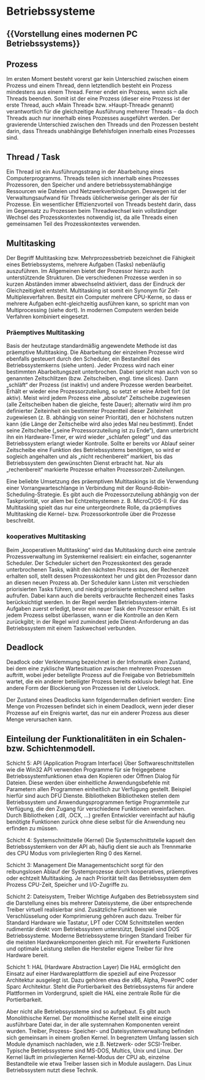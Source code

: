 # Betriebssysteme

## {{Vorstellung eines modernen PC Betriebssystems}}

## Prozess
Im ersten Moment besteht vorerst gar kein Unterschied zwischen einem Prozess und einem Thread,
denn letztendlich besteht ein Prozess mindestens aus einem Thread. Ferner endet ein Prozess, wenn sich
alle Threads beenden. Somit ist der eine Prozess (dieser eine Prozess ist der erste Thread, auch
»Main Thread« bzw. »Haupt-Thread« genannt) verantwortlich für die gleichzeitige Ausführung mehrerer Threads –
da doch Threads auch nur innerhalb eines Prozesses ausgeführt werden. Der gravierende Unterschied zwischen den
Threads und den Prozessen besteht darin, dass Threads unabhängige Befehlsfolgen innerhalb eines Prozesses sind.
## Thread / Task
Ein Thread ist ein Ausführungsstrang in der Abarbeitung eines Computerprogramms.
Threads teilen sich innerhalb eines Prozesses Prozessoren, den Speicher und andere betriebssystemabhängige Ressourcen
wie Dateien und Netzwerkverbindungen. Deswegen ist der Verwaltungsaufwand für Threads üblicherweise geringer als der
für Prozesse. Ein wesentlicher Effizienzvorteil von Threads besteht darin, dass im Gegensatz zu Prozessen beim
Threadwechsel kein vollständiger Wechsel des Prozesskontextes notwendig ist, da alle Threads einen gemeinsamen
Teil des Prozesskontextes verwenden.

## Multitasking
Der Begriff Multitasking  bzw. Mehrprozessbetrieb bezeichnet die Fähigkeit eines Betriebssystems,
mehrere Aufgaben (Tasks) nebenläufig auszuführen. Im Allgemeinen bietet der Prozessor hierzu auch
unterstützende Strukturen. Die verschiedenen Prozesse werden in so kurzen Abständen immer abwechselnd
aktiviert, dass der Eindruck der Gleichzeitigkeit entsteht. Multitasking ist somit ein Synonym für
Zeit-Multiplexverfahren. Besitzt ein Computer mehrere CPU-Kerne, so dass er mehrere Aufgaben echt-gleichzeitig
ausführen kann, so spricht man von Multiprocessing (siehe dort). In modernen Computern werden beide Verfahren
kombiniert eingesetzt.

### Präemptives Multitasking
Basis der heutzutage standardmäßig angewendete Methode ist das präemptive Multitasking.
Die Abarbeitung der einzelnen Prozesse wird ebenfalls gesteuert durch den Scheduler, ein Bestandteil des
Betriebssystemkerns (siehe unten). Jeder Prozess wird nach einer bestimmten Abarbeitungszeit unterbrochen.
Dabei spricht man auch von so genannten Zeitschlitzen (bzw. Zeitscheiben, engl. time slices). Dann „schläft“
der Prozess (ist inaktiv) und andere Prozesse werden bearbeitet. Erhält er wieder eine Prozessorzuteilung,
so setzt er seine Arbeit fort (ist aktiv). Meist wird jedem Prozess eine „absolute“ Zeitscheibe zugewiesen
(alle Zeitscheiben haben die gleiche, feste Dauer); alternativ wird ihm pro definierter Zeiteinheit ein
bestimmter Prozentteil dieser Zeiteinheit zugewiesen (z. B. abhängig von seiner Priorität), den er höchstens
nutzen kann (die Länge der Zeitscheibe wird also jedes Mal neu bestimmt). Endet seine Zeitscheibe
(„seine Prozessorzuteilung ist zu Ende“), dann unterbricht ihn ein Hardware-Timer, er wird wieder „schlafen
gelegt“ und das Betriebssystem erlangt wieder Kontrolle. Sollte er bereits vor Ablauf seiner Zeitscheibe eine
Funktion des Betriebssystems benötigen, so wird er sogleich angehalten und als „nicht rechenbereit“ markiert,
bis das Betriebssystem den gewünschten Dienst erbracht hat. Nur als „rechenbereit“ markierte Prozesse erhalten
Prozessorzeit-Zuteilungen.

Eine beliebte Umsetzung des präemptiven Multitaskings ist die Verwendung einer Vorrangwarteschlange in
Verbindung mit der Round-Robin-Scheduling-Strategie. Es gibt auch die Prozessorzuteilung abhängig von
der Taskpriorität, vor allem bei Echtzeitsystemen z. B. MicroC/OS-II. Für das Multitasking spielt das
nur eine untergeordnete Rolle, da präemptives Multitasking die Kernel- bzw. Prozessorkontrolle über
die Prozesse beschreibt.

### kooperatives Multitasking
Beim „kooperativen Multitasking“ wird das Multitasking durch eine zentrale Prozessverwaltung im Systemkernel
realisiert: ein einfacher, sogenannter Scheduler. Der Scheduler sichert den Prozesskontext des gerade unterbrochenen
Tasks, wählt den nächsten Prozess aus, der Rechenzeit erhalten soll, stellt dessen Prozesskontext her und gibt den
Prozessor dann an diesen neuen Prozess ab. Der Scheduler kann Listen mit verschieden priorisierten Tasks führen,
und niedrig priorisierte entsprechend selten aufrufen. Dabei kann auch die bereits verbrauchte Rechenzeit eines
Tasks berücksichtigt werden. In der Regel werden Betriebssystem-interne Aufgaben zuerst erledigt, bevor ein neuer
Task den Prozessor erhält. Es ist jedem Prozess selbst überlassen, wann er die Kontrolle an den Kern zurückgibt;
in der Regel wird zumindest jede Dienst-Anforderung an das Betriebssystem mit einem Taskwechsel verbunden.

## Deadlock
Deadlock oder Verklemmung bezeichnet in der Informatik einen Zustand, bei dem eine zyklische Wartesituation
zwischen mehreren Prozessen auftritt, wobei jeder beteiligte Prozess auf die Freigabe von Betriebsmitteln wartet,
die ein anderer beteiligter Prozess bereits exklusiv belegt hat. Eine andere Form der Blockierung von Prozessen
ist der Livelock.

Der Zustand eines Deadlocks kann folgendermaßen definiert werden: Eine Menge von Prozessen befindet sich in einem
Deadlock, wenn jeder dieser Prozesse auf ein Ereignis wartet, das nur ein anderer Prozess aus dieser Menge
verursachen kann.

## Einteilung der Funktionalitäten in ein Schalen- bzw. Schichtenmodell.

Schicht 5: API (Application Program Interface) Über Softwareschnittstellen wie die Win32 API verwenden Programme
für sie freigegebene Betriebssystemfunktionen etwa den Kopieren oder Öffnen Dialog für Dateien. Diese werden über
einheitliche Anwendungsbefehle mit Parametern allen Programmen einheitlich zur Verfügung gestellt. Beispiel hierfür
sind auch DFÜ Dienste.
Bibliotheken Bibliotheken stellen dem Betriebssystem und Anwendungsprogrammen fertige Programmteile zur Verfügung,
die den Zugang für verschiedene Funktionen vereinfachen. Durch Bibliotheken (.dll, .OCX, ...) greifen Entwickler
vereinfacht auf häufig benötigte Funktionen zurück ohne diese selbst für die Anwendung neu erfinden zu müssen.

Schicht 4: Systemschnittstelle (Kernel) Die Systemschnittstelle kapselt den Betriebssystemkern von der API ab,
häufig dient sie auch als Trennmarke des CPU Modus vom privilegierten Ring 0 des Kernel.

Schicht 3: Management Die Managementschicht sorgt für den reibungslosen Ablauf der Systemprozesse durch
kooperatives, präemptives oder echtzeit Multitasking. Je nach Priorität teilt das Betriebssystem dem Prozess
CPU-Zeit, Speicher und I/O-Zugriffe zu.

Schicht 2: Dateisystem, Treiber Wichtige Aufgaben des Betriebssystem sind die Darstellung eines bis mehrerer
Dateisysteme, die über entsprechende Treiber virtuell realisierbar sind. Zusätzliche Funktionen wie Verschlüsselung
oder Komprimierung gehören auch dazu. Treiber für Standard Hardware wie Tastatur, LPT oder COM Schnittstellen
werden rudimentär direkt vom Betriebssystem unterstützt, Beispiel sind DOS Betriebssysteme. Moderne Betriebssysteme
bringen Standard Treiber für die meisten Hardwarekomponenten gleich mit. Für erweiterte Funktionen und optimale
Leistung stellen die Hersteller eigene Treiber für ihre Hardware bereit.

Schicht 1: HAL (Hardware Abstraction Layer) Die HAL ermöglicht den Einsatz auf einer Hardwareplattform die
speziell auf eine Prozessor Architektur ausgelegt ist. Dazu gehören etwa die x86, Alpha, PowerPC oder Sparc
Architektur. Steht die Portierbarkeit des Betriebssystems für andere Plattformen im Vordergrund, spielt die
HAL eine zentrale Rolle für die Portierbarkeit.

Aber nicht alle Betriebssyssteme sind so aufgebaut.
Es gibt auch Monolithische Kernel.
Der monolithische Kernel stellt eine einzige ausführbare Datei dar, in der alle systemnahen Komponenten vereint
wurden. Treiber, Prozess- Speicher- und Dateisystemverwaltung befinden sich gemeinsam in einem großen Kernel.
In begrenztem Umfang lassen sich Module dynamisch nachladen, wie z.B. Netzwerk- oder SCSI-Treiber. Typische
Betriebssysteme sind MS-DOS, Multics, Unix und Linux. Der Kernel läuft im privilegierten Kernel-Modus der
CPU ab, einzelne Bestandteile wie etwa Treiber lassen sich in Module auslagern. Das Linux Betriebssystem
nutzt diese Technik.
